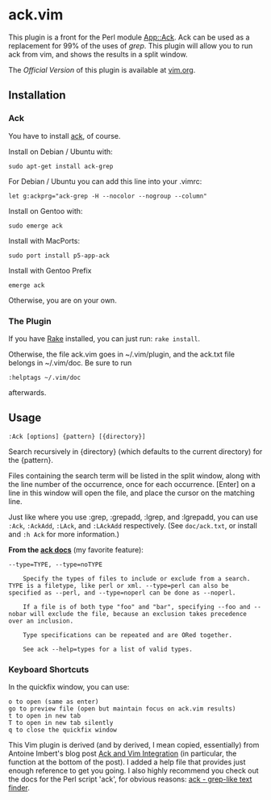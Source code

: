 # ack.vim #

This plugin is a front for the Perl module
[App::Ack](http://search.cpan.org/~petdance/ack/ack).  Ack can be used as a
replacement for 99% of the uses of _grep_.  This plugin will allow you to run
ack from vim, and shows the results in a split window.

The *Official Version* of this plugin is available at [vim.org](http://www.vim.org/scripts/script.php?script_id=2572).

## Installation ##


### Ack

You have to install [ack](http://search.cpan.org/~petdance/ack/ack), of course.

Install on Debian / Ubuntu with:

    sudo apt-get install ack-grep

For Debian / Ubuntu you can add this line into your .vimrc:

    let g:ackprg="ack-grep -H --nocolor --nogroup --column"

Install on Gentoo with:

    sudo emerge ack

Install with MacPorts:

    sudo port install p5-app-ack

Install with Gentoo Prefix

    emerge ack

Otherwise, you are on your own.

### The Plugin

If you have [Rake](http://rake.rubyforge.org/) installed, you can just run: `rake install`.

Otherwise, the file ack.vim goes in ~/.vim/plugin, and the ack.txt file belongs in ~/.vim/doc.  Be sure to run

    :helptags ~/.vim/doc

afterwards.


## Usage ##

    :Ack [options] {pattern} [{directory}]

Search recursively in {directory} (which defaults to the current directory) for the {pattern}.

Files containing the search term will be listed in the split window, along with
the line number of the occurrence, once for each occurrence.  [Enter] on a line
in this window will open the file, and place the cursor on the matching line.

Just like where you use :grep, :grepadd, :lgrep, and :lgrepadd, you can use `:Ack`, `:AckAdd`, `:LAck`, and `:LAckAdd` respectively. (See `doc/ack.txt`, or install and `:h Ack` for more information.)

**From the [ack docs](http://search.cpan.org/~petdance/ack/ack)** (my favorite feature):

    --type=TYPE, --type=noTYPE

        Specify the types of files to include or exclude from a search. TYPE is a filetype, like perl or xml. --type=perl can also be specified as --perl, and --type=noperl can be done as --noperl.

        If a file is of both type "foo" and "bar", specifying --foo and --nobar will exclude the file, because an exclusion takes precedence over an inclusion.

        Type specifications can be repeated and are ORed together.

        See ack --help=types for a list of valid types.

### Keyboard Shortcuts ###

In the quickfix window, you can use:

    o to open (same as enter)
    go to preview file (open but maintain focus on ack.vim results)
    t to open in new tab
    T to open in new tab silently
    q to close the quickfix window

This Vim plugin is derived (and by derived, I mean copied, essentially) from
Antoine Imbert's blog post [Ack and Vim
Integration](http://blog.ant0ine.com/typepad/2007/03/ack-and-vim-integration.html) (in
particular, the function at the bottom of the post).  I added a help file that
provides just enough reference to get you going.  I also highly recommend you
check out the docs for the Perl script 'ack', for obvious reasons: [ack -
grep-like text finder](http://search.cpan.org/~petdance/ack/ack).

